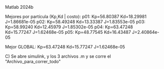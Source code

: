 Matlab 2024b

Mejores por partícula (Kp,Kd | costo):
  p01: Kp=56.80387  Kd=18.29981   J=1.86681e-05
  p02: Kp=58.49248  Kd=13.33387   J=1.83553e-05
  p03: Kp=58.99240  Kd=12.45979   J=1.85302e-05
  p04: Kp=63.47248  Kd=15.77247   J=1.62468e-05
  p05: Kp=48.77545  Kd=16.43487   J=2.40864e-05

Mejor GLOBAL: Kp=63.47248  Kd=15.77247   J=1.62468e-05

C) Se abre simulink, y los 3 archivos .m y se corre el "Archivo_para_correr_todo"

